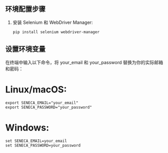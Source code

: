 ## 环境配置步骤
1. 安装 Selenium 和 WebDriver Manager:
   ```bash
   pip install selenium webdriver-manager
## 设置环境变量
在终端中输入以下命令，将 your_email 和 your_password 替换为你的实际邮箱和密码：
# Linux/macOS: 
	export SENECA_EMAIL="your_email"
	export SENECA_PASSWORD="your_password"
# Windows: 
	set SENECA_EMAIL=your_email
	set SENECA_PASSWORD=your_password
